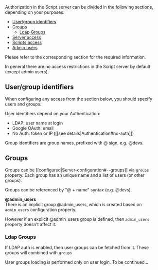 Authorization in the Script server can be divided in the following sections, depending on your purposes:
* [User/group identifiers](#user-group-identifiers)
* [Groups](#groups)
  * [Ldap Groups](#--ldap-groups)
* [Server access](#server-access)
* [Scripts access](#scripts-access)
* [Admin users](#admin-users)  

Please refer to the corresponding section for the required information.  

In general there are no access restrictions in the Script server by default (except admin users). 

## User/group identifiers
When configuring any access from the section below, you should specify users and groups.  

User identifiers depend on your Authentication:
* LDAP: user name at login
* Google OAuth: email
* No Auth: token or IP ([[see details|Authentication#no-auth]])  

Group identifiers are group names, prefixed with @ sign, e.g. @devs.  

## Groups
Groups can be [[configured|Server-configuration#--groups]] via `groups` property. Each group has an unique name and a list of users (or other groups).  

Groups can be referenced by "@ + name" syntax (e.g. @devs). 

**@admin_users**  
There is an implicit group @admin_users, which is created based on `admin_users` configuration property.  

However if an explicit @admin_users group is defined, then `admin_users` property doesn't affect it.  

### Ldap Groups
If LDAP auth is enabled, then user groups can be fetched from it. These groups will combined with `groups`

User groups loading is performed only on user login.
To be continued...
